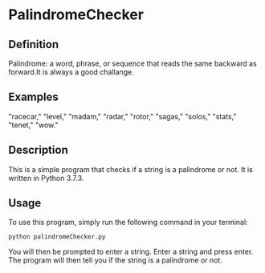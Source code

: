 # PalindromeChecker

## Definition
Palindrome: a word, phrase, or sequence that reads the same backward as forward.It is always a good challange.

## Examples
 "racecar," "level," "madam," "radar," "rotor," "sagas," "solos," "stats," "tenet," "wow."

## Description
This is a simple program that checks if a string is a palindrome or not. It is written in Python 3.7.3.

## Usage
To use this program, simply run the following command in your terminal:
```
python palindromeChecker.py
```
You will then be prompted to enter a string. Enter a string and press enter. The program will then tell you if the string is a palindrome or not.
